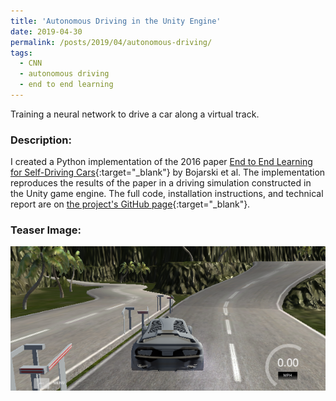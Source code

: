 ```yaml
---
title: 'Autonomous Driving in the Unity Engine'
date: 2019-04-30
permalink: /posts/2019/04/autonomous-driving/
tags:
  - CNN
  - autonomous driving
  - end to end learning
---
```


Training a neural network to drive a car along a virtual track.

### Description:

I created a Python implementation of the 2016 paper [End to End Learning for Self-Driving Cars](https://arxiv.org/pdf/1604.07316.pdf){:target="_blank"} by Bojarski et al. The implementation reproduces the results of the paper in a driving simulation constructed in the Unity game engine. The full code, installation instructions, and technical report are on [the project's GitHub page](https://github.com/alexhagiopol/end-to-end-deep-learning){:target="_blank"}.

### Teaser Image:

![Simulated Track](/content/simulated_track.png)
